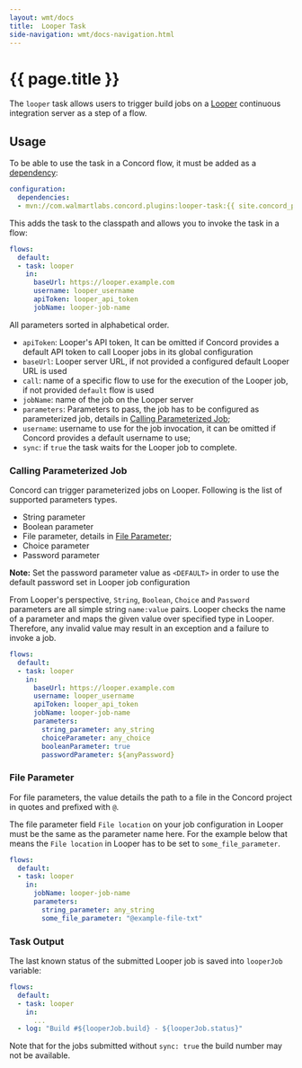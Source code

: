 ```yaml
---
layout: wmt/docs
title:  Looper Task
side-navigation: wmt/docs-navigation.html
---
```


# {{ page.title }}

The `looper` task allows users to trigger build jobs on a
[Looper](https://looper.walmart.com) continuous integration server as a step of
a flow.

<a name="usage"/>

## Usage

To be able to use the task in a Concord flow, it must be added as a
[dependency](../getting-started/concord-dsl.html#dependencies):

```yaml
configuration:
  dependencies:
  - mvn://com.walmartlabs.concord.plugins:looper-task:{{ site.concord_plugins_version }}
```

This adds the task to the classpath and allows you to invoke the task in a flow:

```yaml
flows:
  default:
  - task: looper
    in:
      baseUrl: https://looper.example.com
      username: looper_username
      apiToken: looper_api_token
      jobName: looper-job-name
```

All parameters sorted in alphabetical order.

- `apiToken`: Looper's API token, It can be omitted if Concord provides a
  default API token to call Looper jobs in its global configuration
- `baseUrl`: Looper server URL, if not provided a configured default Looper URL
  is used
- `call`: name of a specific flow to use for the execution of the Looper job, if
  not provided `default` flow is used
- `jobName`: name of the job on the Looper server
- `parameters`: Parameters to pass, the job has to be configured as
  parameterized job, details in
  [Calling Parameterized Job](#calling-parameterized-job);
- `username`: username to use for the job invocation, it can be omitted if
  Concord provides a default username to use;
- `sync`: if `true` the task waits for the Looper job to complete.

### Calling Parameterized Job

Concord can trigger parameterized jobs on Looper. Following is the list of
supported parameters types.

- String parameter
- Boolean parameter
- File parameter, details in [File Parameter](#file-parameter);
- Choice parameter
- Password parameter

**Note:** Set the password parameter value as `<DEFAULT>` in order to use the
default password set in Looper job configuration

From Looper's perspective, `String`, `Boolean`, `Choice` and `Password`
parameters are all simple string `name:value` pairs. Looper checks the name of a
parameter and maps the given value over specified type in Looper. Therefore, any
invalid value may result in an exception and a failure to invoke a job.


```yaml
flows:
  default:
  - task: looper
    in:
      baseUrl: https://looper.example.com
      username: looper_username
      apiToken: looper_api_token
      jobName: looper-job-name
      parameters:
        string_parameter: any_string
        choiceParameter: any_choice
        booleanParameter: true
        passwordParameter: ${anyPassword}
```
### File Parameter

For file parameters, the value details the path to a file in the Concord
project in quotes and prefixed with `@`.

The file parameter field `File location` on your job configuration in Looper
must be the same as the parameter name here.  For the example below that means
the `File location` in Looper has to be set to `some_file_parameter`.

```yaml
flows:
  default:
  - task: looper
    in:
      jobName: looper-job-name
      parameters:
        string_parameter: any_string
        some_file_parameter: "@example-file-txt"
```

### Task Output

The last known status of the submitted Looper job is saved into `looperJob`
variable:

```yaml
flows:
  default:
  - task: looper
    in:
      ...
  - log: "Build #${looperJob.build} - ${looperJob.status}"
```

Note that for the jobs submitted without `sync: true` the build number may not
be available.
